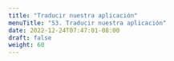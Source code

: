 ```yaml
---
title: "Traducir nuestra aplicación"
menuTitle: "53. Traducir nuestra aplicación"
date: 2022-12-24T07:47:01-08:00
draft: false
weight: 60
---
```

